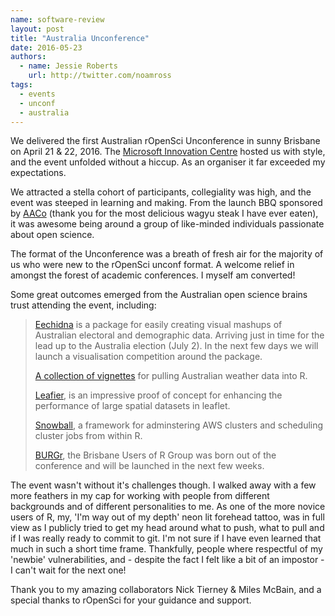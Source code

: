 ```yaml
---
name: software-review
layout: post
title: "Australia Unconference"
date: 2016-05-23
authors:
  - name: Jessie Roberts
    url: http://twitter.com/noamross
tags:
  - events
  - unconf
  - australia
---
```




We delivered the first Australian rOpenSci Unconference in sunny Brisbane on April 21 & 22, 2016. The [Microsoft Innovation Centre](https://www.microsoftinnovationcenters.com/) hosted us with style, and the event unfolded without a hiccup. As an organiser it far exceeded my expectations.

We attracted a stella cohort of participants, collegiality was high, and the event was steeped in learning and making. From the launch BBQ sponsored by [AACo](https://www.aaco.com.au/)  (thank you for the most delicious wagyu steak I have ever eaten), it was awesome being around a group of like-minded individuals passionate about open science.   

The format of the Unconference was a breath of fresh air for the majority of us who were new to the rOpenSci unconf format.  A welcome relief in amongst the forest of academic conferences. I myself am converted! 

Some great outcomes emerged from the Australian open science brains trust attending the event, including: 

   >[Eechidna](https://github.com/ropenscilabs/eechidna) is a package for easily creating visual mashups of Australian electoral and demographic data. Arriving just in time for the lead up to the Australia election (July 2). In the next few days we will launch a visualisation competition around the package.
>
   >[A collection of vignettes](https://github.com/saundersk1/auunconf16) for pulling Australian weather data into R.
>  
   >[Leafier](https://github.com/ropenscilabs/leafier), is an impressive proof of concept for enhancing the performance of large spatial datasets in leaflet.
>   
   >[Snowball](https://github.com/ropenscilabs/snowball), a framework for    adminstering AWS clusters and scheduling cluster jobs from within R.
>
   >[BURGr](http://www.meetup.com/Brisbane-Users-of-R-Group-BURGr/), the Brisbane Users of R Group was born out of the conference and will be launched in the next few weeks. 

The event wasn't without it's challenges though. I walked away with a few more feathers in my cap for working with people from different backgrounds and of different personalities to me. As one of the more novice users of R,  my, 'I'm way out of my depth' neon lit forehead tattoo, was in full view as I publicly tried to get my head around what to push, what to pull and if I was really ready to commit to git.  I'm not sure if I have even learned that much in such a short time frame. Thankfully, people where respectful of my 'newbie' vulnerabilities, and - despite the fact I felt like a bit of an impostor -  I can't wait for the next one!   
   
   
Thank you to my amazing collaborators Nick Tierney & Miles McBain, and a special thanks to rOpenSci for your guidance and support.   
